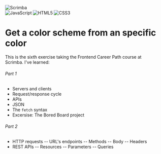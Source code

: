 ![Scrimba](https://img.shields.io/badge/scrimba-2B283A?style=for-the-badge&logo=scrimba&logoColor=white)<br />
![JavaScript](https://img.shields.io/badge/javascript-%23323330.svg?style=for-the-badge&logo=javascript&logoColor=%23F7DF1E)
![HTML5](https://img.shields.io/badge/html5-%23E34F26.svg?style=for-the-badge&logo=html5&logoColor=white)
![CSS3](https://img.shields.io/badge/css3-%231572B6.svg?style=for-the-badge&logo=css3&logoColor=white)

# Get a color scheme from an specific color
This is the sixth exercise taking the Frontend Career Path course at Scrimba.
I've learned:
###### Part 1
- Servers and clients
- Request/response cycle
- APIs
- JSON
- The `fetch` syntax
- Excersise: The Bored Board project

###### Part 2
- HTTP requests
-- URL's endpoints
-- Methods
-- Body
-- Headers
- REST APIs
-- Resources
-- Parameters
-- Queries
